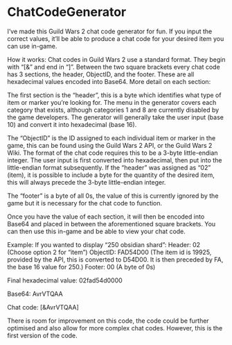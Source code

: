 # ChatCodeGenerator

I’ve made this Guild Wars 2 chat code generator for fun. If you input the correct values, it’ll be able to produce a chat code for your desired item you can use in-game.

How it works:
Chat codes in Guild Wars 2 use a standard format. They begin with “[&” and end in “]”. Between the two square brackets every chat code has 3 sections, the header, ObjectID, and the footer. These are all hexadecimal values encoded into Base64.  More detail on each section:

The first section is the “header”, this is a byte which identifies what type of item or marker you’re looking for. The menu in the generator covers each category that exists, although categories 1 and 8 are currently disabled by the game developers. The generator will generally take the user input (base 10) and convert it into hexadecimal (base 16).

The “ObjectID” is the ID assigned to each individual item or marker in the game, this can be found using the Guild Wars 2 API, or the Guild Wars 2 Wiki. The format of the chat code requires this to be a 3-byte little-endian integer. The user input is first converted into hexadecimal, then put into the little-endian format subsequently. If the “header” was assigned as “02” (item), it is possible to include a byte for the quantity of the desired item, this will always precede the 3-byte little-endian integer.

The “footer” is a byte of all 0s, the value of this is currently ignored by the game but it is necessary for the chat code to function.

Once you have the value of each section, it will then be encoded into Base64 and placed in between the aforementioned square brackets. You can then use this in-game and be able to view your chat code.

Example:
If you wanted to display “250 obsidian shard”:
Header: 02 (Choose option 2 for “item”)
ObjectID: FAD54D00 (The item id is 19925, provided by the API, this is converted to D54D00. It is then preceded by FA, the base 16 value for 250.)
Footer: 00 (A byte of 0s)

Final hexadecimal value: 02fad54d0000

Base64: AvrVTQAA

Chat code: [&AvrVTQAA]

There is room for improvement on this code, the code could be further optimised and also allow for more complex chat codes. However, this is the first version of the code.

